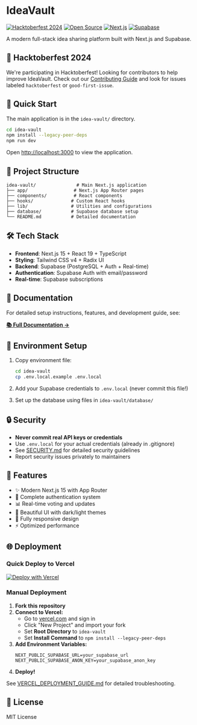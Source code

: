 # IdeaVault

[![Hacktoberfest 2024](https://img.shields.io/badge/Hacktoberfest-2024-orange.svg)](https://hacktoberfest.com/)
[![Open Source](https://img.shields.io/badge/Open%20Source-❤️-red.svg)](https://github.com/Stavin13/Idea-Vault)
[![Next.js](https://img.shields.io/badge/Next.js-15-black.svg)](https://nextjs.org/)
[![Supabase](https://img.shields.io/badge/Supabase-Database-green.svg)](https://supabase.com/)

A modern full-stack idea sharing platform built with Next.js and Supabase.

## 🎉 Hacktoberfest 2024

We're participating in Hacktoberfest! Looking for contributors to help improve IdeaVault. Check out our [Contributing Guide](CONTRIBUTING.md) and look for issues labeled `hacktoberfest` or `good-first-issue`.

## 🚀 Quick Start

The main application is in the `idea-vault/` directory.

```bash
cd idea-vault
npm install --legacy-peer-deps
npm run dev
```

Open [http://localhost:3000](http://localhost:3000) to view the application.

## 📁 Project Structure

```
idea-vault/               # Main Next.js application
├── app/                 # Next.js App Router pages
├── components/          # React components
├── hooks/              # Custom React hooks
├── lib/                # Utilities and configurations
├── database/           # Supabase database setup
└── README.md           # Detailed documentation
```

## 🛠 Tech Stack

- **Frontend**: Next.js 15 + React 19 + TypeScript
- **Styling**: Tailwind CSS v4 + Radix UI
- **Backend**: Supabase (PostgreSQL + Auth + Real-time)
- **Authentication**: Supabase Auth with email/password
- **Real-time**: Supabase subscriptions

## 📖 Documentation

For detailed setup instructions, features, and development guide, see:

**[📚 Full Documentation →](./idea-vault/README.md)**

## 🔧 Environment Setup

1. Copy environment file:
   ```bash
   cd idea-vault
   cp .env.local.example .env.local
   ```

2. Add your Supabase credentials to `.env.local` (never commit this file!)

3. Set up the database using files in `idea-vault/database/`

## 🔒 Security

- **Never commit real API keys or credentials**
- Use `.env.local` for your actual credentials (already in .gitignore)
- See [SECURITY.md](SECURITY.md) for detailed security guidelines
- Report security issues privately to maintainers

## 🚀 Features

- ✨ Modern Next.js 15 with App Router
- 🔐 Complete authentication system
- 📊 Real-time voting and updates
- 🎨 Beautiful UI with dark/light themes
- 📱 Fully responsive design
- ⚡ Optimized performance

## 🌐 Deployment

### Quick Deploy to Vercel

[![Deploy with Vercel](https://vercel.com/button)](https://vercel.com/new/clone?repository-url=https://github.com/Stavin13/Idea-Vault&root-directory=idea-vault&env=NEXT_PUBLIC_SUPABASE_URL,NEXT_PUBLIC_SUPABASE_ANON_KEY&envDescription=Supabase%20configuration%20required%20for%20authentication%20and%20database&envLink=https://supabase.com/dashboard)

### Manual Deployment

1. **Fork this repository**
2. **Connect to Vercel:**
   - Go to [vercel.com](https://vercel.com) and sign in
   - Click "New Project" and import your fork
   - Set **Root Directory** to `idea-vault`
   - Set **Install Command** to `npm install --legacy-peer-deps`
3. **Add Environment Variables:**
   ```
   NEXT_PUBLIC_SUPABASE_URL=your_supabase_url
   NEXT_PUBLIC_SUPABASE_ANON_KEY=your_supabase_anon_key
   ```
4. **Deploy!**

See [VERCEL_DEPLOYMENT_GUIDE.md](VERCEL_DEPLOYMENT_GUIDE.md) for detailed troubleshooting.

## 📄 License

MIT License